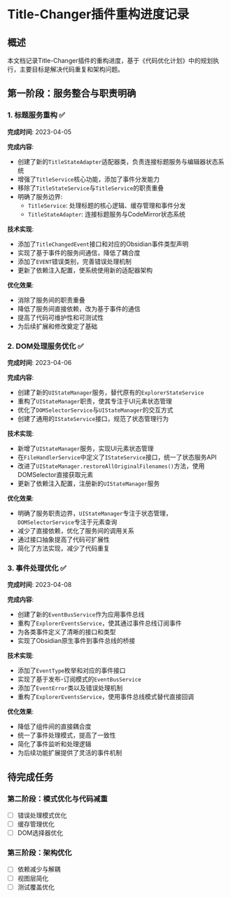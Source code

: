 # Title-Changer插件重构进度记录

## 概述

本文档记录Title-Changer插件的重构进度，基于《代码优化计划》中的规划执行，主要目标是解决代码重复和架构问题。

## 第一阶段：服务整合与职责明确

### 1. 标题服务重构 ✅ 

**完成时间**: 2023-04-05

**完成内容**:
- 创建了新的`TitleStateAdapter`适配器类，负责连接标题服务与编辑器状态系统
- 增强了`TitleService`核心功能，添加了事件分发能力
- 移除了`TitleStateService`与`TitleService`的职责重叠
- 明确了服务边界:
  - `TitleService`: 处理标题的核心逻辑、缓存管理和事件分发
  - `TitleStateAdapter`: 连接标题服务与CodeMirror状态系统

**技术实现**:
- 添加了`TitleChangedEvent`接口和对应的Obsidian事件类型声明
- 实现了基于事件的服务间通信，降低了耦合度
- 添加了`EVENT`错误类别，完善错误处理机制
- 更新了依赖注入配置，使系统使用新的适配器架构

**优化效果**:
- 消除了服务间的职责重叠
- 降低了服务间直接依赖，改为基于事件的通信
- 提高了代码可维护性和可测试性
- 为后续扩展和修改奠定了基础

### 2. DOM处理服务优化 ✅

**完成时间**: 2023-04-06

**完成内容**:
- 创建了新的`UIStateManager`服务，替代原有的`ExplorerStateService`
- 重构了`UIStateManager`职责，使其专注于UI元素状态管理
- 优化了`DOMSelectorService`与`UIStateManager`的交互方式
- 创建了通用的`IStateService`接口，规范了状态管理行为

**技术实现**:
- 新增了`UIStateManager`服务，实现UI元素状态管理
- 在`FileHandlerService`中定义了`IStateService`接口，统一了状态服务API
- 改进了`UIStateManager.restoreAllOriginalFilenames()`方法，使用DOMSelector直接获取元素
- 更新了依赖注入配置，注册新的`UIStateManager`服务

**优化效果**:
- 明确了服务职责边界，`UIStateManager`专注于状态管理，`DOMSelectorService`专注于元素查询
- 减少了直接依赖，优化了服务间的调用关系
- 通过接口抽象提高了代码可扩展性
- 简化了方法实现，减少了代码重复

### 3. 事件处理优化 ✅

**完成时间**: 2023-04-08

**完成内容**:
- 创建了新的`EventBusService`作为应用事件总线
- 重构了`ExplorerEventsService`，使其通过事件总线订阅事件
- 为各类事件定义了清晰的接口和类型
- 实现了Obsidian原生事件到事件总线的桥接

**技术实现**:
- 添加了`EventType`枚举和对应的事件接口
- 实现了基于发布-订阅模式的`EventBusService`
- 添加了`EventError`类以及错误处理机制
- 重构了`ExplorerEventsService`，使用事件总线模式替代直接回调

**优化效果**:
- 降低了组件间的直接耦合度
- 统一了事件处理模式，提高了一致性
- 简化了事件监听和处理逻辑
- 为后续功能扩展提供了灵活的事件机制

## 待完成任务

### 第二阶段：模式优化与代码减重

- [ ] 错误处理模式优化
- [ ] 缓存管理优化
- [ ] DOM选择器优化

### 第三阶段：架构优化

- [ ] 依赖减少与解耦
- [ ] 视图层简化
- [ ] 测试覆盖优化 